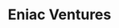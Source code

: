 ---
layout: firm_page
title: "Eniac Ventures"
id: "eniac.vc"
permalink: "/eniacventureseniac.vc/"
website: "https://eniac.vc"
offices: "New York (United States)"
investment_stages: "Pre-Seed, Seed"
portfolio_companies: "1upHealth, Airbnb, Alloy, Anchor, AppHero, Approximate Labs, Argilla, Attention, Attentive, AutoFi, Automation Anywhere, Beam, Bearworks, Bedrock, Bito, Boston Geospatial, Boxed, Brightwheel, Briq, Cameo, Catio, Cecil Earth, Chatgrid, Comm, Conduit Health, Cube, Curo, Cymbal, Daylight, DeepL, Definitive Intelligence, DemandSage, Docu, Drip, Dubsmash, Eden, Edera, Elevate Labs, Embrace, Evertune, Fabi, Fabric, Fathom Optics, Flapjack, Fondu, FortressIQ, Fox, Fractal, Fritz Labs, Ghost, Ginger, Glystn, Headspace, Hinge, Hive, Hyperloop Technologies, IMRSV, ISEE, Inevitable, Kindo, LaunchKey, Lawmatics, Legit, Level AI, Lit Protocol, Localytics, MaestroQA, Mantle, Medallia, Medcrypt, Meta Resolver, Micromart, Mio, Model-Prime, N3TWORK, Nirvana Health, Novu, Oboe, Ohai, Owlet, Parallel, Passage Labs, Passbase, Peel Insights, Phil, Phytoform, Pienso, ProdPerfect, Propelo, Quilt, READY, Raken, Rarilabs, Reddit, Reframe, Scatter, Sharper, Shine, SkySQL, Slope"
portfolio_link: "https://eniac.vc/companies"
investment_markets: "AI, Fintech, Healthcare, SaaS, Sustainability, Web3, Deep-tech, Consumer"
founded_year: "2009"
description: "Eniac Ventures is a seed-stage venture capital firm that partners with daring founders. They bring deep experience as founders and operators, focusing on helping companies achieve product-market fit and navigate the challenges of the startup journey. Their investment areas include AI, data/dev tooling, SaaS, and healthcare."
linkedin: "https://www.linkedin.com/company/eniacvc"
twitter: "https://twitter.com/eniacvc"
instagram: ""
team_page: "https://eniac.vc/team"
investor_type: "Venture Capital"
crunchbase: "https://www.crunchbase.com/organization/eniac-ventures"
pitchbook: ""

# SEO Optimization
meta_title: "Eniac Ventures - VC Firm - projectstartups.com"
meta_description: "Eniac Ventures, Eniac Ventures is a seed-stage venture capital firm that partners with daring founders. They bring deep experience as founders and operators, focusing..."
meta_keywords: "Eniac Ventures, AI, Fintech, Healthcare, SaaS, Sustainability, Web3, Deep-tech, Consumer, VC firm, venture capital, startup investor, projectstartups.com"
canonical_url: "https://vc.projectstartups.com/eniacventureseniac.vc/"
---